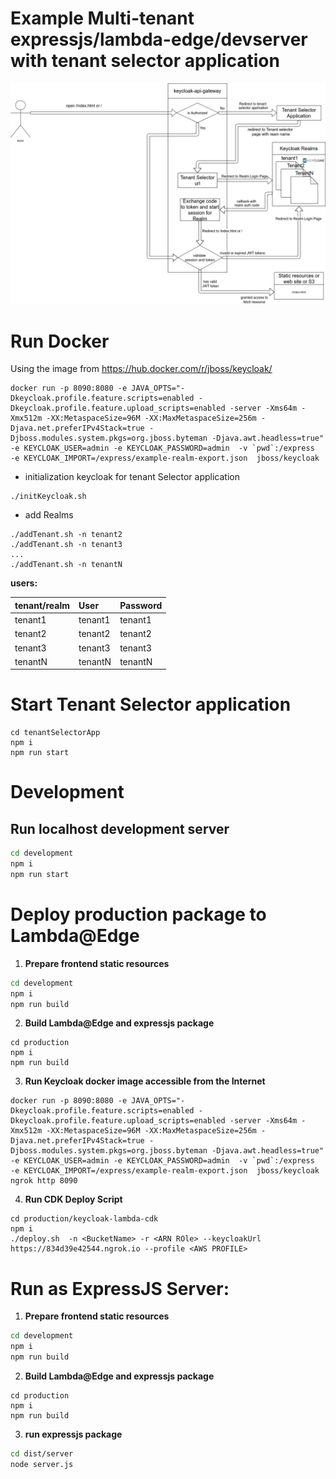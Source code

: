 # Example Multi-tenant expressjs/lambda-edge/devserver with tenant selector application
![](../../imgs/slector-multi-tenant-keycloak-api-gateway.png)
# Run Docker
Using the image from https://hub.docker.com/r/jboss/keycloak/
```
docker run -p 8090:8080 -e JAVA_OPTS="-Dkeycloak.profile.feature.scripts=enabled -Dkeycloak.profile.feature.upload_scripts=enabled -server -Xms64m -Xmx512m -XX:MetaspaceSize=96M -XX:MaxMetaspaceSize=256m -Djava.net.preferIPv4Stack=true -Djboss.modules.system.pkgs=org.jboss.byteman -Djava.awt.headless=true" -e KEYCLOAK_USER=admin -e KEYCLOAK_PASSWORD=admin  -v `pwd`:/express  -e KEYCLOAK_IMPORT=/express/example-realm-export.json  jboss/keycloak
```
- initialization keycloak for tenant Selector application
```
./initKeycloak.sh
```
- add Realms
```
./addTenant.sh -n tenant2
./addTenant.sh -n tenant3
...
./addTenant.sh -n tenantN
```

**users:**

| tenant/realm | User      | Password   |
|:-------------|:-----------|:-----------|
| tenant1      | tenant1    |tenant1     |
| tenant2      | tenant2    |tenant2     |
| tenant3      | tenant3    |tenant3     |
| tenantN      | tenantN    |tenantN     |

# Start Tenant Selector application
```
cd tenantSelectorApp
npm i
npm run start
```

# Development

## **Run localhost development server**
```bash
cd development
npm i
npm run start
```

# Deploy production package to Lambda@Edge

1. **Prepare frontend static resources**
```bash
cd development
npm i
npm run build

```
2. **Build Lambda@Edge and expressjs package**
```
cd production
npm i
npm run build
```
3. **Run Keycloak docker image accessible from the Internet**
```
docker run -p 8090:8080 -e JAVA_OPTS="-Dkeycloak.profile.feature.scripts=enabled -Dkeycloak.profile.feature.upload_scripts=enabled -server -Xms64m -Xmx512m -XX:MetaspaceSize=96M -XX:MaxMetaspaceSize=256m -Djava.net.preferIPv4Stack=true -Djboss.modules.system.pkgs=org.jboss.byteman -Djava.awt.headless=true" -e KEYCLOAK_USER=admin -e KEYCLOAK_PASSWORD=admin  -v `pwd`:/express  -e KEYCLOAK_IMPORT=/express/example-realm-export.json  jboss/keycloak
ngrok http 8090
```

4. **Run CDK Deploy Script**
```
cd production/keycloak-lambda-cdk
npm i
./deploy.sh  -n <BucketName> -r <ARN ROle> --keycloakUrl https://834d39e42544.ngrok.io --profile <AWS PROFILE>
```

# Run as ExpressJS Server:

1. **Prepare frontend static resources**
```bash
cd development
npm i
npm run build

```

2. **Build Lambda@Edge and expressjs package**
```
cd production
npm i
npm run build
```

3. **run expressjs package**

```bash
cd dist/server
node server.js
```
